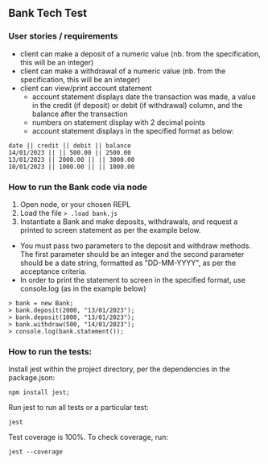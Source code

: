 ## Bank Tech Test

### User stories / requirements

* client can make a deposit of a numeric value (nb. from the specification, this will be an integer)
* client can make a withdrawal of a numeric value (nb. from the specification, this will be an integer)
* client can view/print account statement 
  * account statement displays date the transaction was made, a value in the credit (if deposit) or debit (if withdrawal) column, and the balance after the transaction
  * numbers on statement display with 2 decimal points 
  * account statement displays in the specified format as below:
```
date || credit || debit || balance
14/01/2023 || || 500.00 || 2500.00
13/01/2023 || 2000.00 || || 3000.00
10/01/2023 || 1000.00 || || 1000.00
```

### How to run the Bank code via node
1. Open node, or your chosen REPL
2. Load the file
``` > .load bank.js ```
3. Instantiate a Bank and make deposits, withdrawals, and request a printed to screen statement as per the example below.
  * You must pass two parameters to the deposit and withdraw methods. The first parameter should be an integer and the second parameter should be a date string, formatted as "DD-MM-YYYY", as per the acceptance criteria.
  * In order to print the statement to screen in the specified format, use console.log (as in the example below)
``` 
> bank = new Bank;
> bank.deposit(2000, "13/01/2023");
> bank.deposit(1000, "13/01/2023");
> bank.withdraw(500, "14/01/2023");
> console.log(bank.statement());
 ```

### How to run the tests: 
Install jest within the project directory, per the dependencies in the package.json: 
```
npm install jest;
```
Run jest to run all tests or a particular test: 
``` 
jest
```
Test coverage is 100%. To check coverage, run: 
``` 
jest --coverage
```

